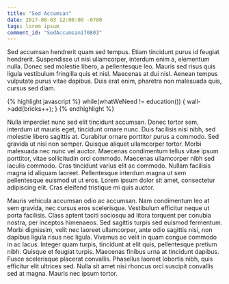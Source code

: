 ```yaml
---
title: "Sed Accumsan"
date: 2017-08-03 12:00:00 -0700
tags: lorem ipsum
comment_id: "SedAccumsan170803"
---
```


Sed accumsan hendrerit quam sed tempus. Etiam tincidunt purus id feugiat hendrerit. Suspendisse ut nisi ullamcorper, interdum enim a, elementum nulla. Donec sed molestie libero, a pellentesque leo. Mauris sed risus quis ligula vestibulum fringilla quis et nisl. Maecenas at dui nisl. Aenean tempus vulputate purus vitae dapibus. Duis erat enim, pharetra non malesuada quis, cursus sed diam.

<!-- more -->

{% highlight javascript %}
while(whatWeNeed != education())
{
   wall->add(bricks++);
}
{% endhighlight %}

Nulla imperdiet nunc sed elit tincidunt accumsan. Donec tortor sem, interdum ut mauris eget, tincidunt ornare nunc. Duis facilisis nisi nibh, sed molestie libero sagittis at. Curabitur ornare porttitor purus a commodo. Sed gravida ut nisi non semper. Quisque aliquet ullamcorper tortor. Morbi malesuada nec nunc vel auctor. Maecenas condimentum tellus vitae ipsum porttitor, vitae sollicitudin orci commodo. Maecenas ullamcorper nibh sed iaculis commodo. Cras tincidunt varius elit ac commodo. Nullam facilisis magna id aliquam laoreet. Pellentesque interdum magna ut sem pellentesque euismod ut ut eros. Lorem ipsum dolor sit amet, consectetur adipiscing elit. Cras eleifend tristique mi quis auctor.

Mauris vehicula accumsan odio ac accumsan. Nam condimentum leo at sem gravida, nec cursus eros scelerisque. Vestibulum efficitur neque ut porta facilisis. Class aptent taciti sociosqu ad litora torquent per conubia nostra, per inceptos himenaeos. Sed sagittis turpis sed euismod fermentum. Morbi dignissim, velit nec laoreet ullamcorper, ante odio sagittis nisi, non dapibus ligula risus nec ligula. Vivamus ac velit in quam congue commodo in ac lacus. Integer quam turpis, tincidunt at elit quis, pellentesque pretium nibh. Quisque et feugiat turpis. Maecenas finibus urna at tincidunt dapibus. Fusce scelerisque placerat convallis. Phasellus laoreet lobortis nibh, quis efficitur elit ultrices sed. Nulla sit amet nisi rhoncus orci suscipit convallis sed at magna. Mauris nec ipsum tortor.
